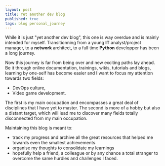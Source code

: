 ```yaml
---
layout: post
title: Yet another dev blog
published: true
tags: blog personal_journey
---
```

While it is just "yet another dev blog", this one is way overdue and is mainly intended for myself. Transitionning from a young **IT** analyst/project manager, to a **network** architect, to a full time **Python** developper has been a long journey.

Now this journey is far from being over and new exciting paths lay ahead. Be it through online documentation,  trainings, wikis, tutorials and blogs, learning by one-self has become easier and I want to focus my attention towards two fields:

 - DevOps culture,
 - Video game development.

The first is my main occupation and encompasses a great deal of disciplines that I have yet to master. The second is more of a hobby but also a distant target, which will lead me to discover many fields totally disconnected from my main occupation.

Maintaining this blog is meant to:

 - track my progress and archive all the great resources that helped me towards even the smallest achievements
 - organise my thoughts to consolidate my learnings
 - hopefully help a friend, a colleague or by any chance a total stranger to overcome the same hurdles and challenges I faced.  
